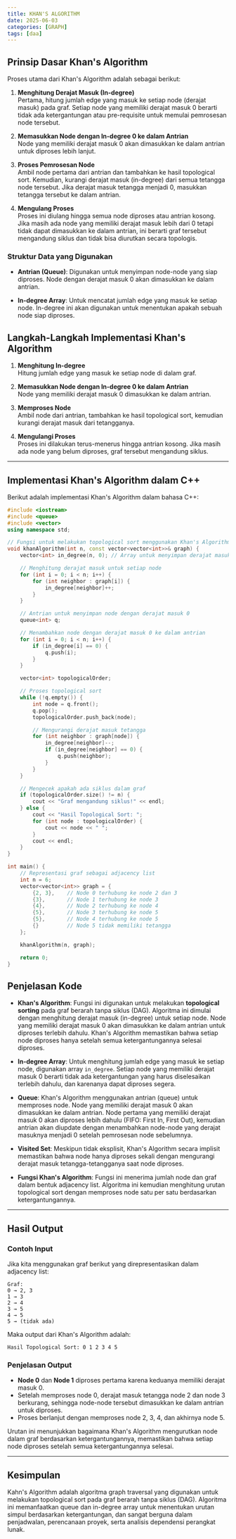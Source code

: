 ```yaml
---
title: KHAN'S ALGORITHM
date: 2025-06-03
categories: [GRAPH]
tags: [daa]
---
```



## Prinsip Dasar Khan's Algorithm

Proses utama dari Khan's Algorithm adalah sebagai berikut:

1. **Menghitung Derajat Masuk (In-degree)**  
   Pertama, hitung jumlah edge yang masuk ke setiap node (derajat masuk) pada graf. Setiap node yang memiliki derajat masuk 0 berarti tidak ada ketergantungan atau pre-requisite untuk memulai pemrosesan node tersebut.

2. **Memasukkan Node dengan In-degree 0 ke dalam Antrian**  
   Node yang memiliki derajat masuk 0 akan dimasukkan ke dalam antrian untuk diproses lebih lanjut.

3. **Proses Pemrosesan Node**  
   Ambil node pertama dari antrian dan tambahkan ke hasil topological sort. Kemudian, kurangi derajat masuk (in-degree) dari semua tetangga node tersebut. Jika derajat masuk tetangga menjadi 0, masukkan tetangga tersebut ke dalam antrian.

4. **Mengulang Proses**  
   Proses ini diulang hingga semua node diproses atau antrian kosong. Jika masih ada node yang memiliki derajat masuk lebih dari 0 tetapi tidak dapat dimasukkan ke dalam antrian, ini berarti graf tersebut mengandung siklus dan tidak bisa diurutkan secara topologis.

### Struktur Data yang Digunakan

- **Antrian (Queue)**: Digunakan untuk menyimpan node-node yang siap diproses. Node dengan derajat masuk 0 akan dimasukkan ke dalam antrian.
  
- **In-degree Array**: Untuk mencatat jumlah edge yang masuk ke setiap node. In-degree ini akan digunakan untuk menentukan apakah sebuah node siap diproses.

## Langkah-Langkah Implementasi Khan's Algorithm

1. **Menghitung In-degree**  
   Hitung jumlah edge yang masuk ke setiap node di dalam graf.

2. **Memasukkan Node dengan In-degree 0 ke dalam Antrian**  
   Node yang memiliki derajat masuk 0 dimasukkan ke dalam antrian.

3. **Memproses Node**  
   Ambil node dari antrian, tambahkan ke hasil topological sort, kemudian kurangi derajat masuk dari tetangganya.

4. **Mengulangi Proses**  
   Proses ini dilakukan terus-menerus hingga antrian kosong. Jika masih ada node yang belum diproses, graf tersebut mengandung siklus.

---

## Implementasi Khan's Algorithm dalam C++

Berikut adalah implementasi Khan's Algorithm dalam bahasa C++:

```cpp
#include <iostream>
#include <queue>
#include <vector>
using namespace std;

// Fungsi untuk melakukan topological sort menggunakan Khan's Algorithm
void khanAlgorithm(int n, const vector<vector<int>>& graph) {
    vector<int> in_degree(n, 0); // Array untuk menyimpan derajat masuk setiap node

    // Menghitung derajat masuk untuk setiap node
    for (int i = 0; i < n; i++) {
        for (int neighbor : graph[i]) {
            in_degree[neighbor]++;
        }
    }

    // Antrian untuk menyimpan node dengan derajat masuk 0
    queue<int> q;

    // Menambahkan node dengan derajat masuk 0 ke dalam antrian
    for (int i = 0; i < n; i++) {
        if (in_degree[i] == 0) {
            q.push(i);
        }
    }

    vector<int> topologicalOrder;

    // Proses topological sort
    while (!q.empty()) {
        int node = q.front();
        q.pop();
        topologicalOrder.push_back(node);

        // Mengurangi derajat masuk tetangga
        for (int neighbor : graph[node]) {
            in_degree[neighbor]--;
            if (in_degree[neighbor] == 0) {
                q.push(neighbor);
            }
        }
    }

    // Mengecek apakah ada siklus dalam graf
    if (topologicalOrder.size() != n) {
        cout << "Graf mengandung siklus!" << endl;
    } else {
        cout << "Hasil Topological Sort: ";
        for (int node : topologicalOrder) {
            cout << node << " ";
        }
        cout << endl;
    }
}

int main() {
    // Representasi graf sebagai adjacency list
    int n = 6;
    vector<vector<int>> graph = {
        {2, 3},    // Node 0 terhubung ke node 2 dan 3
        {3},       // Node 1 terhubung ke node 3
        {4},       // Node 2 terhubung ke node 4
        {5},       // Node 3 terhubung ke node 5
        {5},       // Node 4 terhubung ke node 5
        {}         // Node 5 tidak memiliki tetangga
    };

    khanAlgorithm(n, graph);

    return 0;
}
```

## Penjelasan Kode

- **Khan's Algorithm**: Fungsi ini digunakan untuk melakukan **topological sorting** pada graf berarah tanpa siklus (DAG). Algoritma ini dimulai dengan menghitung derajat masuk (in-degree) untuk setiap node. Node yang memiliki derajat masuk 0 akan dimasukkan ke dalam antrian untuk diproses terlebih dahulu. Khan's Algorithm memastikan bahwa setiap node diproses hanya setelah semua ketergantungannya selesai diproses.

- **In-degree Array**: Untuk menghitung jumlah edge yang masuk ke setiap node, digunakan array `in_degree`. Setiap node yang memiliki derajat masuk 0 berarti tidak ada ketergantungan yang harus diselesaikan terlebih dahulu, dan karenanya dapat diproses segera.

- **Queue**: Khan's Algorithm menggunakan antrian (queue) untuk memproses node. Node yang memiliki derajat masuk 0 akan dimasukkan ke dalam antrian. Node pertama yang memiliki derajat masuk 0 akan diproses lebih dahulu (FIFO: First In, First Out), kemudian antrian akan diupdate dengan menambahkan node-node yang derajat masuknya menjadi 0 setelah pemrosesan node sebelumnya.

- **Visited Set**: Meskipun tidak eksplisit, Khan's Algorithm secara implisit memastikan bahwa node hanya diproses sekali dengan mengurangi derajat masuk tetangga-tetangganya saat node diproses.

- **Fungsi Khan's Algorithm**: Fungsi ini menerima jumlah node dan graf dalam bentuk adjacency list. Algoritma ini kemudian menghitung urutan topological sort dengan memproses node satu per satu berdasarkan ketergantungannya.

---

## Hasil Output

### Contoh Input

Jika kita menggunakan graf berikut yang direpresentasikan dalam adjacency list:

```
Graf:
0 → 2, 3
1 → 3
2 → 4
3 → 5
4 → 5
5 → (tidak ada)
```

Maka output dari Khan's Algorithm adalah:

```
Hasil Topological Sort: 0 1 2 3 4 5
```


### Penjelasan Output

- **Node 0** dan **Node 1** diproses pertama karena keduanya memiliki derajat masuk 0.
- Setelah memproses node 0, derajat masuk tetangga node 2 dan node 3 berkurang, sehingga node-node tersebut dimasukkan ke dalam antrian untuk diproses.
- Proses berlanjut dengan memproses node 2, 3, 4, dan akhirnya node 5.

Urutan ini menunjukkan bagaimana Khan's Algorithm mengurutkan node dalam graf berdasarkan ketergantungannya, memastikan bahwa setiap node diproses setelah semua ketergantungannya selesai.

---

## Kesimpulan

Kahn's Algorithm adalah algoritma graph traversal yang digunakan untuk melakukan topological sort pada graf berarah tanpa siklus (DAG). Algoritma ini memanfaatkan queue dan in-degree array untuk menentukan urutan simpul berdasarkan ketergantungan, dan sangat berguna dalam penjadwalan, perencanaan proyek, serta analisis dependensi perangkat lunak.